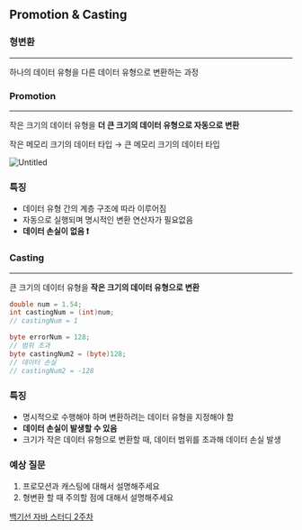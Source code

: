 ## Promotion & Casting

### 형변환

---

하나의 데이터 유형을 다른 데이터 유형으로 변환하는 과정

### Promotion

---

작은 크기의 데이터 유형을 **더 큰 크기의 데이터 유형으로 자동으로 변환**

작은 메모리 크기의 데이터 타입 → 큰 메모리 크기의 데이터 타입

![Untitled](https://s3-us-west-2.amazonaws.com/secure.notion-static.com/51ef3d07-be73-4b61-839e-6a9b006b4f50/Untitled.png)

### 특징

- 데이터 유형 간의 계층 구조에 따라 이루어짐
- 자동으로 실행되며 명시적인 변환 연산자가 필요없음
- **데이터 손실이 없음 ❗**

### Casting

---

큰 크기의 데이터 유형을 **작은 크기의 데이터 유형으로 변환**

```java
double num = 1.54;
int castingNum = (int)num;
// castingNum = 1

byte errorNum = 128;
// 범위 초과
byte castingNum2 = (byte)128;
// 데이터 손실
// castingNum2 = -128
```

### 특징

- 명시적으로 수행해야 하며 변환하려는 데이터 유형을 지정해야 함
- **데이터 손실이 발생할 수 있음**
- 크기가 작은 데이터 유형으로 변환할 때, 데이터 범위를 초과해 데이터 손실 발생

### 예상 질문

1. 프로모션과 캐스팅에 대해서 설명해주세요
2. 형변환 할 때 주의할 점에 대해서 설명해주세요

[백기선 자바 스터디 2주차](https://velog.io/@shkim1199/백기선-자바-스터디-1주차-sbetx07n)
